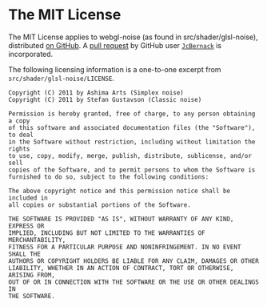 # The MIT License

The MIT License applies to webgl-noise (as found in src/shader/glsl-noise), distributed [on GitHub](https://github.com/ashima/webgl-noise).
A [pull request](https://github.com/ashima/webgl-noise/pull/13) by GitHub user [`JcBernack`](https://github.com/JcBernack)
is incorporated.

The following licensing information is a one-to-one excerpt from `src/shader/glsl-noise/LICENSE`.

```
Copyright (C) 2011 by Ashima Arts (Simplex noise)
Copyright (C) 2011 by Stefan Gustavson (Classic noise)

Permission is hereby granted, free of charge, to any person obtaining a copy
of this software and associated documentation files (the "Software"), to deal
in the Software without restriction, including without limitation the rights
to use, copy, modify, merge, publish, distribute, sublicense, and/or sell
copies of the Software, and to permit persons to whom the Software is
furnished to do so, subject to the following conditions:

The above copyright notice and this permission notice shall be included in
all copies or substantial portions of the Software.

THE SOFTWARE IS PROVIDED "AS IS", WITHOUT WARRANTY OF ANY KIND, EXPRESS OR
IMPLIED, INCLUDING BUT NOT LIMITED TO THE WARRANTIES OF MERCHANTABILITY,
FITNESS FOR A PARTICULAR PURPOSE AND NONINFRINGEMENT. IN NO EVENT SHALL THE
AUTHORS OR COPYRIGHT HOLDERS BE LIABLE FOR ANY CLAIM, DAMAGES OR OTHER
LIABILITY, WHETHER IN AN ACTION OF CONTRACT, TORT OR OTHERWISE, ARISING FROM,
OUT OF OR IN CONNECTION WITH THE SOFTWARE OR THE USE OR OTHER DEALINGS IN
THE SOFTWARE.
```
